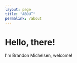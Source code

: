 ```yaml
---
layout: page
title: "ABOUT"
permalink: /about
---
```


# Hello, there!
I'm Brandon Michelsen, welcome! 
